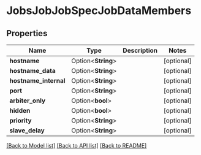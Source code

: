 # JobsJobJobSpecJobDataMembers

## Properties

Name | Type | Description | Notes
------------ | ------------- | ------------- | -------------
**hostname** | Option<**String**> |  | [optional]
**hostname_data** | Option<**String**> |  | [optional]
**hostname_internal** | Option<**String**> |  | [optional]
**port** | Option<**String**> |  | [optional]
**arbiter_only** | Option<**bool**> |  | [optional]
**hidden** | Option<**bool**> |  | [optional]
**priority** | Option<**String**> |  | [optional]
**slave_delay** | Option<**String**> |  | [optional]

[[Back to Model list]](../README.md#documentation-for-models) [[Back to API list]](../README.md#documentation-for-api-endpoints) [[Back to README]](../README.md)



